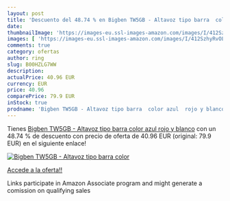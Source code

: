 ```yaml
---
layout: post
title: 'Descuento del 48.74 % en Bigben TW5GB - Altavoz tipo barra  color'
date: 
thumbnailImage: 'https://images-eu.ssl-images-amazon.com/images/I/412SzhyRvOL._SL200_.jpg'
images: [ 'https://images-eu.ssl-images-amazon.com/images/I/412SzhyRvOL._SL200_.jpg' ]
comments: true
category: ofertas
author: ring
slug: B00HZLG7WW
description:
actualPrice: 40.96 EUR
currency: EUR
price: 40.96
comparePrice: 79.9 EUR
inStock: true
prodname: 'Bigben TW5GB - Altavoz tipo barra  color azul  rojo y blanco'
---
```


Tienes [Bigben TW5GB - Altavoz tipo barra  color azul  rojo y blanco](https://www.amazon.es/dp/B00HZLG7WW/?tag=tolees-21) con un 48.74 % de descuento con precio de oferta de 40.96 EUR (original: 79.9 EUR) en el siguiente enlace!

[![Bigben TW5GB - Altavoz tipo barra  color](https://images-eu.ssl-images-amazon.com/images/I/412SzhyRvOL._SL200_.jpg)](https://www.amazon.es/dp/B00HZLG7WW/?tag=tolees-21)

[Accede a la oferta!!](https://www.amazon.es/dp/B00HZLG7WW/?tag=tolees-21)

Links participate in Amazon Associate program and might generate a comission on qualifying sales


